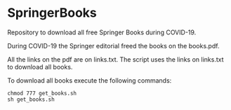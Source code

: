 # SpringerBooks
Repository to download all free Springer Books during COVID-19.

During COVID-19 the Springer editorial freed the books on the books.pdf.

All the links on the pdf are on links.txt. The script uses the links on links.txt to download all books.

To download all books execute the following commands:
```
chmod 777 get_books.sh
sh get_books.sh
```
